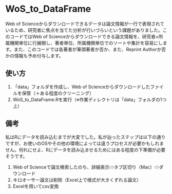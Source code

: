 # WoS_to_DataFrame
Web of Scienceからダウンロードできるデータは論文情報が一行で表現されているため、研究者に焦点を当てた分析が行いづらいという課題がありました。このコードではWeb of Scienceからダウンロードできる論文情報を、研究者×所属機関単位に行展開し、著者単位、所属機関単位でのソートや集計を容易にします。また、このコードでは各著者が筆頭著者か否か、また、Reprint Authorか否かの情報も予め付与します。


## 使い方
1. 「data」フォルダを作成し、Web of Scienceからダウンロードしたファイルを保管（＋ある程度のクリーニング）
2. WoS_to_DataFrame.Rを実行（※作業ディレクトリは「data」フォルダの1つ上）


## 備考
私はRにデータを読み込むまでが大変でした。私が辿ったステップは以下の通りですが、お使いのOSやその他の環境によっては違うプロセスが必要かもしれません。何れにせよ、Rにデータを読み込ませるためにはある程度の下準備が必要そうです。

1. Web of Scienceで論文検索したのち、詳細表示⇨タブ区切り（Mac）⇨ダウンロード
2. キロオーサー論文は削除（Excel上で様式が大きくずれる論文）
3. Excelを用いてcsv変換
